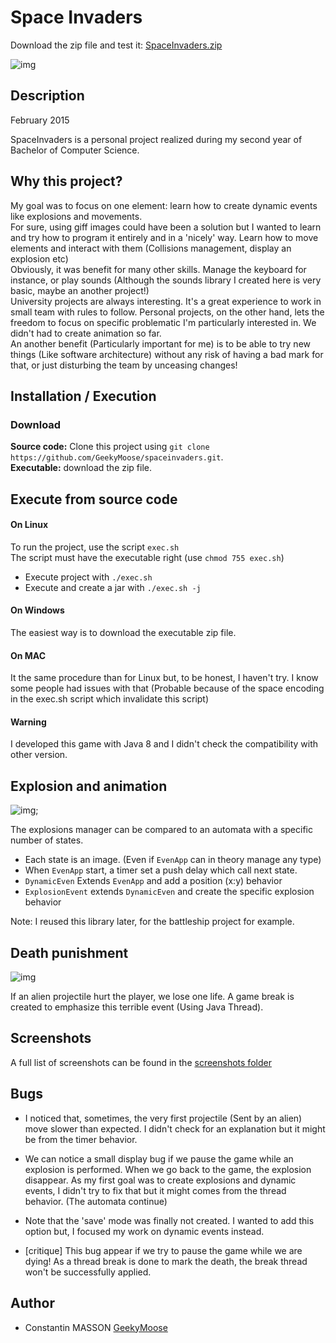# Space Invaders
Download the zip file and test it: [SpaceInvaders.zip](https://github.com/GeekyMoose/spaceinvaders/releases/download/v1/spaceinvaders.zip)

![img](https://github.com/GeekyMoose/spaceinvaders/blob/master/screenshots/gif/general_demo.gif)

<!-- *********************************************************************** -->
## Description
February 2015

SpaceInvaders is a personal project realized during my second year of Bachelor of Computer Science.


## Why this project?
My goal was to focus on one element: learn how to create dynamic events like explosions and movements.
<br/>
For sure, using giff images could have been a solution but I wanted to learn and try how to program it entirely and in a 'nicely' way. Learn how to move elements and interact with them (Collisions management, display an explosion etc)
<br/>
Obviously, it was benefit for many other skills. Manage the keyboard for instance, or play sounds (Although the sounds library I created here is very basic, maybe an another project!)
<br/>
University projects are always interesting. It's a great experience to work in small team with rules to follow. Personal projects, on the other hand, lets the freedom to focus on specific problematic I'm particularly interested in. We didn't had to create animation so far.
<br/>
An another benefit (Particularly important for me) is to be able to try new things (Like software architecture) without any risk of having a bad mark for that, or just disturbing the team by unceasing changes!


<!-- *********************************************************************** -->
## Installation / Execution

### Download
**Source code:** Clone this project using `git clone https://github.com/GeekyMoose/spaceinvaders.git`.
<br/>
**Executable:** download the zip file.


<!-- *********************************************************************** -->
## Execute from source code
#### On Linux
To run the project, use the script `exec.sh`
<br/>
The script must have the executable right (use `chmod 755 exec.sh`)

* Execute project with `./exec.sh`
* Execute and create a jar with `./exec.sh -j`

#### On Windows
The easiest way is to download the executable zip file.

#### On MAC
It the same procedure than for Linux but, to be honest, I haven't try. I know some people had issues with that (Probable because of the space encoding in the exec.sh script which invalidate this script)

#### Warning
I developed this game with Java 8 and I didn't check the compatibility with other version.


<!-- *********************************************************************** -->
## Explosion and animation

![img](https://github.com/GeekyMoose/spaceinvaders/blob/master/screenshots/gif/explosions.gif);

The explosions manager can be compared to an automata with a specific number of states.

* Each state is an image. (Even if `EvenApp` can in theory manage any type)
* When `EvenApp` start, a timer set a push delay which call next state.
* `DynamicEven` Extends `EvenApp` and add a position (x:y) behavior
* `ExplosionEvent` extends `DynamicEven` and create the specific explosion behavior

Note: I reused this library later, for the battleship project for example.


<!-- *********************************************************************** -->
## Death punishment
![img](https://github.com/GeekyMoose/spaceinvaders/blob/master/screenshots/gif/death_punishment.gif)

If an alien projectile hurt the player, we lose one life. A game break is created to emphasize this terrible event (Using Java Thread).

<!-- *********************************************************************** -->
## Screenshots
A full list of screenshots can be found in the [screenshots folder](https://github.com/GeekyMoose/spaceinvaders/tree/master/screenshots)


<!-- *********************************************************************** -->
## Bugs
* I noticed that, sometimes, the very first projectile (Sent by an alien) move slower than expected. I didn't check for an explanation but it might be from the timer behavior. 

* We can notice a small display bug if we pause the game while an explosion is performed. When we go back to the game, the explosion disappear. As my first goal was to create explosions and dynamic events, I didn't try to fix that but it might comes from the thread behavior. (The automata continue)

* Note that the 'save' mode was finally not created. I wanted to add this option but, I focused my work on dynamic events instead.

* [critique] This bug appear if we try to pause the game while we are dying! As a thread break is done to mark the death, the break thread won't be successfully applied.


<!-- *********************************************************************** -->
## Author
* Constantin MASSON [GeekyMoose](https://github.com/GeekyMoose)

